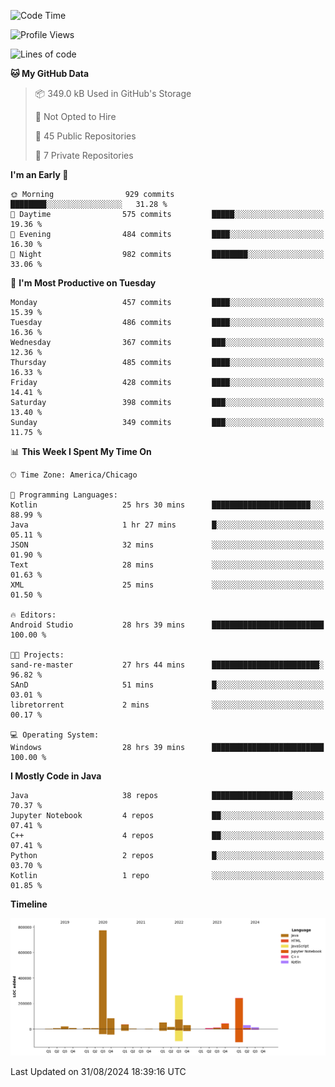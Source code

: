 <!--START_SECTION:waka-->
![Code Time](http://img.shields.io/badge/Code%20Time-564%20hrs%2010%20mins-blue)

![Profile Views](http://img.shields.io/badge/Profile%20Views-19-blue)

![Lines of code](https://img.shields.io/badge/From%20Hello%20World%20I%27ve%20Written-1.7%20million%20lines%20of%20code-blue)

**🐱 My GitHub Data** 

> 📦 349.0 kB Used in GitHub's Storage 
 > 
> 🚫 Not Opted to Hire
 > 
> 📜 45 Public Repositories 
 > 
> 🔑 7 Private Repositories 
 > 
**I'm an Early 🐤** 

```text
🌞 Morning                929 commits         ████████░░░░░░░░░░░░░░░░░   31.28 % 
🌆 Daytime                575 commits         █████░░░░░░░░░░░░░░░░░░░░   19.36 % 
🌃 Evening                484 commits         ████░░░░░░░░░░░░░░░░░░░░░   16.30 % 
🌙 Night                  982 commits         ████████░░░░░░░░░░░░░░░░░   33.06 % 
```
📅 **I'm Most Productive on Tuesday** 

```text
Monday                   457 commits         ████░░░░░░░░░░░░░░░░░░░░░   15.39 % 
Tuesday                  486 commits         ████░░░░░░░░░░░░░░░░░░░░░   16.36 % 
Wednesday                367 commits         ███░░░░░░░░░░░░░░░░░░░░░░   12.36 % 
Thursday                 485 commits         ████░░░░░░░░░░░░░░░░░░░░░   16.33 % 
Friday                   428 commits         ████░░░░░░░░░░░░░░░░░░░░░   14.41 % 
Saturday                 398 commits         ███░░░░░░░░░░░░░░░░░░░░░░   13.40 % 
Sunday                   349 commits         ███░░░░░░░░░░░░░░░░░░░░░░   11.75 % 
```


📊 **This Week I Spent My Time On** 

```text
🕑︎ Time Zone: America/Chicago

💬 Programming Languages: 
Kotlin                   25 hrs 30 mins      ██████████████████████░░░   88.99 % 
Java                     1 hr 27 mins        █░░░░░░░░░░░░░░░░░░░░░░░░   05.11 % 
JSON                     32 mins             ░░░░░░░░░░░░░░░░░░░░░░░░░   01.90 % 
Text                     28 mins             ░░░░░░░░░░░░░░░░░░░░░░░░░   01.63 % 
XML                      25 mins             ░░░░░░░░░░░░░░░░░░░░░░░░░   01.50 % 

🔥 Editors: 
Android Studio           28 hrs 39 mins      █████████████████████████   100.00 % 

🐱‍💻 Projects: 
sand-re-master           27 hrs 44 mins      ████████████████████████░   96.82 % 
SAnD                     51 mins             █░░░░░░░░░░░░░░░░░░░░░░░░   03.01 % 
libretorrent             2 mins              ░░░░░░░░░░░░░░░░░░░░░░░░░   00.17 % 

💻 Operating System: 
Windows                  28 hrs 39 mins      █████████████████████████   100.00 % 
```

**I Mostly Code in Java** 

```text
Java                     38 repos            ██████████████████░░░░░░░   70.37 % 
Jupyter Notebook         4 repos             ██░░░░░░░░░░░░░░░░░░░░░░░   07.41 % 
C++                      4 repos             ██░░░░░░░░░░░░░░░░░░░░░░░   07.41 % 
Python                   2 repos             █░░░░░░░░░░░░░░░░░░░░░░░░   03.70 % 
Kotlin                   1 repo              ░░░░░░░░░░░░░░░░░░░░░░░░░   01.85 % 
```



**Timeline**

![Lines of Code chart](https://raw.githubusercontent.com/phanijsp/phanijsp/main/assets/bar_graph.png)


 Last Updated on 31/08/2024 18:39:16 UTC
<!--END_SECTION:waka-->
